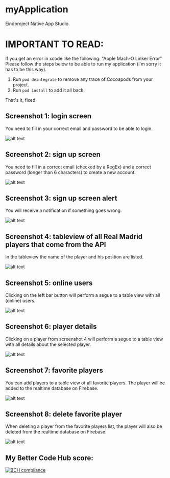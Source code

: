 # myApplication
Eindproject Native App Studio.

# IMPORTANT TO READ:
If you get an error in xcode like the following: "Apple Mach-O Linker Error"
Please follow the steps below to be able to run my application (i'm sorry it has to be this way).

1. Run `pod deintegrate` to remove any trace of Cocoapods from your project.
2. Run `pod install` to add it all back.

That's it, fixed.

## Screenshot 1: login screen
You need to fill in your correct email and password to be able to login.

![alt text](https://github.com/robdekker/myApplication/blob/master/doc/image1.PNG)

## Screenshot 2: sign up screen
You need to fill in a correct email (checked by a RegEx) and a correct password (longer than 6 characters) to create a new account.

![alt text](https://github.com/robdekker/myApplication/blob/master/doc/image2.PNG)

## Screenshot 3: sign up screen alert
You will receive a notification if something goes wrong.

![alt text](https://github.com/robdekker/myApplication/blob/master/doc/image3.PNG)

## Screenshot 4: tableview of all Real Madrid players that come from the API
In the tableview the name of the player and his position are listed.

![alt text](https://github.com/robdekker/myApplication/blob/master/doc/image4.PNG)

## Screenshot 5: online users
Clicking on the left bar button will perform a segue to a table view with all (online) users.

![alt text](https://github.com/robdekker/myApplication/blob/master/doc/image5.PNG)

## Screenshot 6: player details
Clicking on a player from screenshot 4 will perform a segue to a table view with all details about the selected player.

![alt text](https://github.com/robdekker/myApplication/blob/master/doc/image6.PNG)

## Screenshot 7: favorite players
You can add players to a table view of all favorite players. The player will be added to the realtime database on Firebase.

![alt text](https://github.com/robdekker/myApplication/blob/master/doc/image7.PNG)

## Screenshot 8: delete favorite player
When deleting a player from the favorite players list, the player will also be deleted from the realtime database on Firebase.

![alt text](https://github.com/robdekker/myApplication/blob/master/doc/image8.PNG)


## My Better Code Hub score:

[![BCH compliance](https://bettercodehub.com/edge/badge/robdekker/myApplication?branch=master)](https://bettercodehub.com/)
